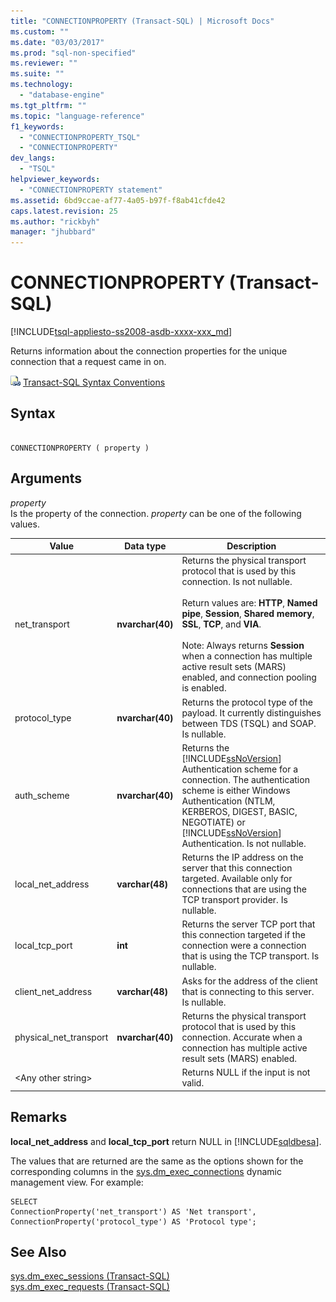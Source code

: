 ```yaml
---
title: "CONNECTIONPROPERTY (Transact-SQL) | Microsoft Docs"
ms.custom: ""
ms.date: "03/03/2017"
ms.prod: "sql-non-specified"
ms.reviewer: ""
ms.suite: ""
ms.technology: 
  - "database-engine"
ms.tgt_pltfrm: ""
ms.topic: "language-reference"
f1_keywords: 
  - "CONNECTIONPROPERTY_TSQL"
  - "CONNECTIONPROPERTY"
dev_langs: 
  - "TSQL"
helpviewer_keywords: 
  - "CONNECTIONPROPERTY statement"
ms.assetid: 6bd9ccae-af77-4a05-b97f-f8ab41cfde42
caps.latest.revision: 25
ms.author: "rickbyh"
manager: "jhubbard"
---
```

# CONNECTIONPROPERTY (Transact-SQL)
[!INCLUDE[tsql-appliesto-ss2008-asdb-xxxx-xxx_md](../../relational-databases/import-export/includes/tsql-appliesto-ss2008-asdb-xxxx-xxx-md.md)]

  Returns information about the connection properties for the unique connection that a request came in on.  
  
 ![Topic link icon](../../database-engine/configure/windows/media/topic-link.gif "Topic link icon") [Transact-SQL Syntax Conventions](../../t-sql/language-elements/transact-sql-syntax-conventions-transact-sql.md)  
  
## Syntax  
  
```  
  
CONNECTIONPROPERTY ( property )  
```  
  
## Arguments  
 *property*  
 Is the property of the connection. *property* can be one of the following values.  
  
|Value|Data type|Description|  
|-----------|---------------|-----------------|  
|net_transport|**nvarchar(40)**|Returns the physical transport protocol that is used by this connection. Is not nullable.<br /><br /> Return values are: **HTTP**, **Named pipe**, **Session**, **Shared memory**, **SSL**, **TCP**, and **VIA**.<br /><br /> Note: Always returns **Session** when a connection has multiple active result sets (MARS) enabled, and connection pooling is enabled.|  
|protocol_type|**nvarchar(40)**|Returns the protocol type of the payload. It currently distinguishes between TDS (TSQL) and SOAP. Is nullable.|  
|auth_scheme|**nvarchar(40)**|Returns the [!INCLUDE[ssNoVersion](../../advanced-analytics/r-services/includes/ssnoversion-md.md)] Authentication scheme for a connection. The authentication scheme is either Windows Authentication (NTLM, KERBEROS, DIGEST, BASIC, NEGOTIATE) or [!INCLUDE[ssNoVersion](../../advanced-analytics/r-services/includes/ssnoversion-md.md)] Authentication. Is not nullable.|  
|local_net_address|**varchar(48)**|Returns the IP address on the server that this connection targeted. Available only for connections that are using the TCP transport provider. Is nullable.|  
|local_tcp_port|**int**|Returns the server TCP port that this connection targeted if the connection were a connection that is using the TCP transport. Is nullable.|  
|client_net_address|**varchar(48)**|Asks for the address of the client that is connecting to this server. Is nullable.|  
|physical_net_transport|**nvarchar(40)**|Returns the physical transport protocol that is used by this connection. Accurate when a connection has multiple active result sets (MARS) enabled.|  
|\<Any other string>||Returns NULL if the input is not valid.|  
  
## Remarks  
 **local_net_address** and **local_tcp_port** return NULL in [!INCLUDE[sqldbesa](../../database-engine/configure/windows/includes/sqldbesa-md.md)].  
  
 The values that are returned are the same as the options shown for the corresponding columns in the [sys.dm_exec_connections](../../relational-databases/reference/system-dynamic-management-views/sys.dm-exec-connections-transact-sql.md) dynamic management view. For example:  
  
```  
SELECT   
ConnectionProperty('net_transport') AS 'Net transport',   
ConnectionProperty('protocol_type') AS 'Protocol type';  
```  
  
## See Also  
 [sys.dm_exec_sessions &#40;Transact-SQL&#41;](../../relational-databases/reference/system-dynamic-management-views/sys.dm-exec-sessions-transact-sql.md)   
 [sys.dm_exec_requests &#40;Transact-SQL&#41;](../../relational-databases/reference/system-dynamic-management-views/sys.dm-exec-requests-transact-sql.md)  
  
  